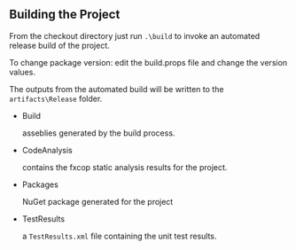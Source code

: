 ## Building the Project

From the checkout directory just run `.\build`  to invoke an automated release build of the project.

To change package version: edit the build.props file and change the version values.

The outputs from the automated build will be written to the `artifacts\Release` folder.

*   Build

    asseblies generated by the build process.

*   CodeAnalysis

    contains the fxcop static analysis results for the project.

*   Packages

    NuGet package generated for the project

*   TestResults

    a `TestResults.xml` file containing the unit test results.

